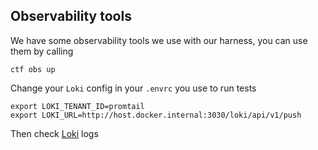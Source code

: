 ## Observability tools
We have some observability tools we use with our harness, you can use them by calling
```
ctf obs up
```
Change your `Loki` config in your `.envrc` you use to run tests
```
export LOKI_TENANT_ID=promtail
export LOKI_URL=http://host.docker.internal:3030/loki/api/v1/push
```
Then check [Loki](http://localhost:3000/explore?panes=%7B%220EE%22:%7B%22datasource%22:%22P8E80F9AEF21F6940%22,%22queries%22:%5B%7B%22refId%22:%22A%22,%22expr%22:%22%7Bjob%3D%5C%22ctf%5C%22%7D%22,%22queryType%22:%22range%22,%22datasource%22:%7B%22type%22:%22loki%22,%22uid%22:%22P8E80F9AEF21F6940%22%7D,%22editorMode%22:%22code%22%7D%5D,%22range%22:%7B%22from%22:%22now-5m%22,%22to%22:%22now%22%7D%7D%7D&schemaVersion=1&orgId=1) logs